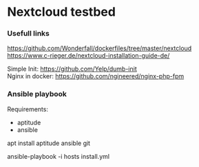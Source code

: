 # Nextcloud testbed

### Usefull links

https://github.com/Wonderfall/dockerfiles/tree/master/nextcloud  
https://www.c-rieger.de/nextcloud-installation-guide-de/

Simple Init: https://github.com/Yelp/dumb-init  
Nginx in docker: https://github.com/ngineered/nginx-php-fpm  

### Ansible playbook

Requirements:
- aptitude
- ansible

apt install aptitude ansible git

ansible-playbook -i hosts install.yml
